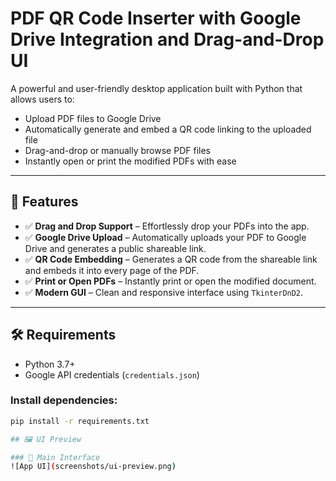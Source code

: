 # PDF QR Code Inserter with Google Drive Integration and Drag-and-Drop UI

A powerful and user-friendly desktop application built with Python that allows users to:

- Upload PDF files to Google Drive
- Automatically generate and embed a QR code linking to the uploaded file
- Drag-and-drop or manually browse PDF files
- Instantly open or print the modified PDFs with ease

---

## 🚀 Features

- ✅ **Drag and Drop Support** – Effortlessly drop your PDFs into the app.
- ✅ **Google Drive Upload** – Automatically uploads your PDF to Google Drive and generates a public shareable link.
- ✅ **QR Code Embedding** – Generates a QR code from the shareable link and embeds it into every page of the PDF.
- ✅ **Print or Open PDFs** – Instantly print or open the modified document.
- ✅ **Modern GUI** – Clean and responsive interface using `TkinterDnD2`.

---

## 🛠 Requirements

- Python 3.7+
- Google API credentials (`credentials.json`)

### Install dependencies:

```bash
pip install -r requirements.txt

## 🖼 UI Preview

### 🔹 Main Interface
![App UI](screenshots/ui-preview.png)